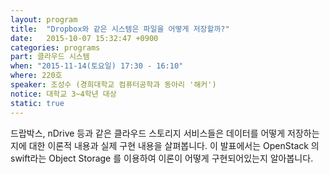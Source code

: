 ```yaml
---
layout: program
title:  "Dropbox와 같은 시스템은 파일을 어떻게 저장할까?"
date:   2015-10-07 15:32:47 +0900
categories: programs
part: 클라우드 시스템
when: "2015-11-14(토요일) 17:30 - 16:10"
where: 220호
speaker: 조성수 (경희대학교 컴퓨터공학과 동아리 '해커')
notice: 대학교 3~4학년 대상
static: true
---
```

드랍박스, nDrive 등과 같은 클라우드 스토리지 서비스들은 데이터를 어떻게 저장하는지에 대한 이론적 내용과 실제 구현 내용을 살펴봅니다.
이 발표에서는 OpenStack 의 swift라는 Object Storage 를 이용하여 이론이 어떻게 구현되어있는지 알아봅니다.
